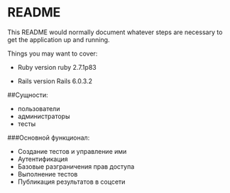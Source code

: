 # README

This README would normally document whatever steps are necessary to get the
application up and running.

Things you may want to cover:

* Ruby version
ruby 2.7.1p83 

* Rails version
Rails 6.0.3.2

##Сущности:
* пользователи
* администраторы
* тесты

###Основной функционал:
* Создание тестов и управление ими
* Аутентификация
* Базовые разграничения прав доступа
* Выполнение тестов
* Публикация результатов в соцсети
